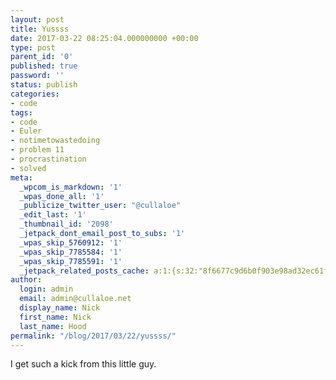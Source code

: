 ```yaml
---
layout: post
title: Yussss
date: 2017-03-22 08:25:04.000000000 +00:00
type: post
parent_id: '0'
published: true
password: ''
status: publish
categories:
- code
tags:
- code
- Euler
- notimetowastedoing
- problem 11
- procrastination
- solved
meta:
  _wpcom_is_markdown: '1'
  _wpas_done_all: '1'
  _publicize_twitter_user: "@cullaloe"
  _edit_last: '1'
  _thumbnail_id: '2098'
  _jetpack_dont_email_post_to_subs: '1'
  _wpas_skip_5760912: '1'
  _wpas_skip_7785584: '1'
  _wpas_skip_7785591: '1'
  _jetpack_related_posts_cache: a:1:{s:32:"8f6677c9d6b0f903e98ad32ec61f8deb";a:2:{s:7:"expires";i:1559877884;s:7:"payload";a:3:{i:0;a:1:{s:2:"id";i:702;}i:1;a:1:{s:2:"id";i:1117;}i:2;a:1:{s:2:"id";i:996;}}}}
author:
  login: admin
  email: admin@cullaloe.net
  display_name: Nick
  first_name: Nick
  last_name: Hood
permalink: "/blog/2017/03/22/yussss/"
---
```

<div>I get such a kick from this little guy.</div>

